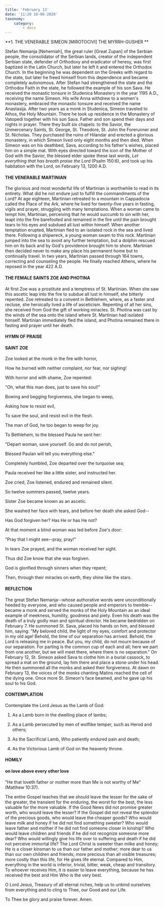```yaml
---
title: 'February 13'
date: '11:20 16-06-2020'
taxonomy:
    category:
        - docs
---
```


**1. THE VENERABLE SIMEON [MIROTOCIVI] THE MYRRH-GUSHER
**

Stefan Nemanja [Nehemiah], the great ruler [Great Zupan] of the Serbian people, the consolidator of the Serbian lands, creator of the independent Serbian state, defender of Orthodoxy and eradicator of heresy, was first baptized in the Latin Church, but later he left it and entered the Orthodox Church. In the beginning he was dependent on the Greeks with regard to the state, but later he freed himself from this dependence and became completely autonomous. After Stefan had strengthened the state and the Orthodox Faith in the state, he followed the example of his son Sava. He received the monastic tonsure in Studenica Monastery in the year 1195 A.D., receiving the name Simeon. His wife Anna withdrew to a women's monastery, embraced the monastic tonsure and received the name Anastasija. After two years as a monk in Studenica, Simeon traveled to Athos, the Holy Mountain. There he took up residence in the Monastery of Vatopedi together with his son Sava. Father and son spend their days and nights in prayer. There they built six chapels: to the Savior, the Unmercenary Saints, St. George, St. Theodore, St. John the Forerunner and St. Nicholas. They purchased the ruins of Hilandar and erected a glorious monastery, in which Simeon lived only eight months and then died. When Simeon was on his deathbed, Sava, according to his father's wishes, placed him on a simple mat. With eyes directed toward the icon of the Mother of God with the Savior, the blessed elder spoke these last words, *Let everything that has breath praise the Lord* (Psalm 150:6), and took up his habitation with the Lord, on February 13, 1200 A.D.

#### THE VENERABLE MARTINIAN

The glorious and most wonderful life of Martinian is worthwhile to read in its entirety. What did he not endure just to fulfill the commandments of the Lord? At age eighteen, Martinian retreated to a mountain in Cappadocia called the Place of the Ark, where he lived for twenty-five years in fasting, vigils and prayer, struggling with many temptations. When a woman came to tempt him, Martinian, perceiving that he would succumb to sin with her, leapt into the fire barefooted and remained in the fire until the pain brought tears to his eyes and subdued all lust within himself. When another temptation erupted, Martinian fled to an isolated rock in the sea and lived there. Following a shipwreck, a young woman swam to this rock. Martinian jumped into the sea to avoid any further temptation, but a dolphin rescued him on its back and by God's providence brought him to shore. Martinian then decided never to make any place his permanent home but to continually travel. In two years, Martinian passed through 164 towns, correcting and counseling the people. He finally reached Athens, where he reposed in the year 422 A.D.

#### THE FEMALE SAINTS ZOE AND PHOTINA

At first Zoe was a prostitute and a temptress of St. Martinian. When she saw this ascetic leap into the fire to subdue all lust in himself, she bitterly repented. Zoe retreated to a convent in Bethlehem, where, as a faster and recluse, she heroically lived a life of asceticism. Repenting of all her sins, she received from God the gift of working miracles. St. Photina was cast by the winds of the sea onto the island where St. Martinian had isolated himself. Martinian immediately fled the island, and Photina remained there in fasting and prayer until her death.



#### HYMN OF PRAISE

#### SAINT ZOE

Zoe looked at the monk in the fire with horror,

How he burned with neither complaint, nor fear, nor sighing!

With horror and with shame, Zoe repented:

"Oh, what this man does, just to save his soul!"

Bowing and begging forgiveness, she began to weep,

Asking how to resist evil,

To save the soul, and resist evil in the flesh.

The man of God, he too began to weep for joy.

To Bethlehem, to the blessed Paula he sent her:

"Depart woman, save yourself. Go and do not perish,

Blessed Paulan will tell you everything else."

Completely humbled, Zoe departed over the turquoise sea;

Paula received her like a little sister, and instructed her.

Zoe cried, Zoe listened, endured and remained silent.

So twelve summers passed, twelve years.

Sister Zoe became known as an ascetic.

She washed her face with tears, and before her death she asked God--

Has God forgiven her? Has He or has He not?

At that moment a blind woman was led before Zoe's door:

"Pray that I might see--pray, pray!"

In tears Zoe prayed, and the woman received her sight.

Thus did Zoe know that she was forgiven.

God is glorified through sinners when they repent;

Then, through their miracles on earth, they shine like the stars.


#### REFLECTION

The great Stefan Nemanja--whose authorative words were unconditionally heeded by everyone, and who caused people and emperors to tremble--became a monk and served the monks of the Holy Mountain as an ideal example of meekness, humility, goodness and piety. Even his death was the death of a truly godly man and spiritual director. He became bedridden on February 7. He summoned St. Sava, placed his hands on him, and blessed him, saying: "My beloved child, the light of my eyes, comfort and protector in my old age! Behold, the time of our separation has arrived. Behold, the Lord is releasing me in peace. But you, my child, do not mourn because of our separation. For parting is the common cup of each and all; here we part from one another, but we will meet there, where there is no separation." On February 12, St. Simeon asked Sava to clothe him in a burial cassock, to spread a mat on the ground, lay him there and place a stone under his head. He then summoned all the monks and asked their forgiveness. At dawn on February 13, the voices of the monks chanting Matins reached the cell of the dying one. Once more St. Simeon's face beamed, and he gave up his soul to his God.



#### CONTEMPLATION

Contemplate the Lord Jesus as the Lamb of God:

1.  As a Lamb born in the dwelling place of lambs;

1.  As a Lamb persecuted by men of wolflike temper, such as Herod and others;

1.  As the Sacrificial Lamb, Who patiently endured pain and death;

1.  As the Victorious Lamb of God on the heavenly throne.



#### HOMILY

#### on love above every other love

"He that loveth father or mother more than Me is not worthy of Me" (Matthew 10:37).

The entire Gospel teaches that we should leave the lesser for the sake of the greater, the transient for the enduring, the worst for the best, the less valuable for the more valuable. If the Good News did not promise greater worth, who would leave the lesser? If the Gospel did not reveal the splendor of the precious goods, who would leave the cheaper goods? Who would leave milk and honey if he did not find something sweeter? Who would leave father and mother if he did not find someone closer in kinship? Who would leave children and friends if he did not recognize someone more dear? Who would willingly give his life over to suffering and death if he did not perceive immortal life? The Lord Christ is sweeter than milke and honey; He is a closer kinsman to us than our father and mother; more dear to us than our own children and friends; more precious than all visible treasures; more costly than this life, for He gives life eternal. Compared to Him, everything in the world is inferior, trivial, bitter, weak, cheap and transitory. To whoever receives Him, it is easier to leave everything, because he has received the best and Him Who is the very best.

O Lord Jesus, Treasury of all eternal riches, help us to unbind ourselves from everything and to cling to Thee, our Good and our Life.

To Thee be glory and praise forever. Amen.

 
